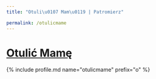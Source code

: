 ```yaml
---
title: "Otuli\u0107 Mam\u0119 | Patromierz"

permalink: /otulicmame
---
```


# [Otulić Mamę](https://patronite.pl/otulicmame)

{% include profile.md name="otulicmame" prefix="o" %}
